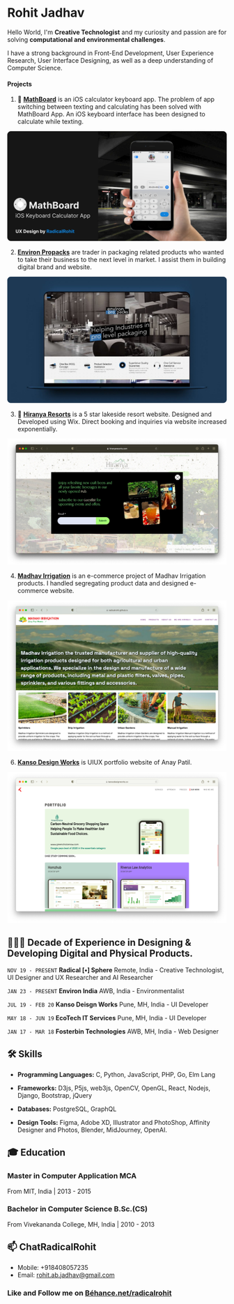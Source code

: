 Rohit Jadhav 
===

Hello World, I'm **Creative Technologist** and my curiosity and passion are for solving **computational and environmental challenges**. 

I have a strong background in Front-End Development, User Experience Research, User Interface Designing, as well as a deep understanding of Computer Science.





#### **Projects**


<!--
**[Radical [•] Sphere](https://www.RadicalSphere.com/)** Developing an AI-powered interface tailored for designers, revolutionizing their creative process by overcoming creative blocks through cutting-edge algorithms such as Generative Adversarial Networks (GANs).

**Bottle Regeneration Ai model** The project started with a challenge of creating 10,000 novel bottle design for water packaging company. We trained Ai model using 500  images of bottles on Google Colab. The project experience is now been implemented in developing Radical Sphere an Ai  image generative designing tool.


4. 🌩🖨🏭 **[Cloud Printing Factory](https://www.cloudprintingfactory.com/)** connects users to multiple printing technologies and services. 

5. 🐕 **[Findoma.in](https://www.findoma.in/)** is a domain registrar website. It allows users to register domains and manage their DNS records.

6. 🚖 **[Safar Car Rental]()** is a peer 2 peer cab/taxi booking network. Powered by Ai language model integrations 
-->


1. 🧮 **[MathBoard](https://radicalrohit.github.io/MathBoard)** is an iOS  calculator keyboard app. The problem of app switching between texting and calculating has been solved with MathBoard App. An iOS keyboard interface has been designed to calculate while texting.

  ![MathBoard iOS Keyboard Calculator App](https://github.com/RadicalRohit/RadicalRohit/blob/6f51932ed0e6ef17158ecf3666df76b4fd619860/MathBoard%20iOS%20Keyboard%20Calculator%20Designed%20by%20RadicalRohit.png)


2. **[Environ Propacks](https://environ-propack.web.app)** are trader in packaging related products who wanted to take their business to the next level in market. I assist them in building digital brand and website.

  ![Environ Propacks Website Screenshot](https://github.com/RadicalRohit/RadicalRohit/blob/d9583b29da6f993b5e936035a180c942d1066d5d/environ-propack-website-desiger-RadicalRohit.jpg)


3. 🏩 **[Hiranya Resorts](https://www.hiranyaresorts.com)** is a 5 star lakeside resort website. Designed and Developed using Wix. Direct booking and inquiries via website increased exponentially.

![Hiranya Resorts Designed by RadicalRohit](https://github.com/RadicalRohit/RadicalRohit/blob/b28160ed462ded6ad77fd2a6ab380810be7ae464/hiranaya-resorts-website-designed-by-RadicalRohit.jpeg)

4. **[Madhav Irrigation](https://radicalrohit.github.io/Madhav-Irrigation)** is an e-commerce project of Madhav Irrigation products. I handled segregating product data and designed e-commerce website.

![Madhav Irrigation Website Designed and Developed by RadicalRohit](https://github.com/RadicalRohit/RadicalRohit/blob/f6cd2367cbb9f108a7d1dca139434d3bc89d1ced/madhav-irrigation-%20Designed-by-RadicalRohit.png)

6. **[Kanso Design Works](https://kansodesignworks.co/)** is UIUX portfolio website of Anay Patil.

![KansoDesignWorks website developed by RadicalRohit](https://github.com/RadicalRohit/RadicalRohit/blob/c51b3432ab11907cf31084479dec0851520e4969/kanso%20design%20works%20website%20developed%20by%20RadicalRohit.png)



## 👨🏻‍💻 Decade of Experience in Designing & Developing Digital and Physical Products. 

```NOV 19 - PRESENT```  **Radical [•] Sphere** Remote, India - Creative Technologist, UI Designer and UX Researcher and AI Researcher

```JAN 23 - PRESENT```  **Environ India** AWB, India - Environmentalist



```JUL 19 - FEB 20```  **Kanso Deisgn Works** Pune, MH, India - UI Developer 

```MAY 18 - JUN 19```  **EcoTech IT Services** Pune, MH, India - UI Developer 

```JAN 17 - MAR 18```  **Fosterbin Technologies** AWB, MH, India - Web Designer



## 🛠 Skills
- **Programming Languages:** C, Python, JavaScript, PHP, Go, Elm Lang 

- **Frameworks:** D3js, P5js, web3js, OpenCV, OpenGL, React, Nodejs, Django, Bootstrap, jQuery

- **Databases:** PostgreSQL, GraphQL

- **Design Tools:** Figma, Adobe XD, Illustrator and PhotoShop, Affinity Designer and Photos, Blender, MidJourney, OpenAI.


## 🎓 Education

### Master in Computer Application MCA
From MIT, India | 2013 - 2015 

<!-- 
#### Subjects:
  1. Artificial Intelligence
  2. Cryptography
  3. Data Mining and Warehousing
  4. Data Structure and Algorithm
  5. Web Designing and Development
  6. Image Processing and GIS for Remote Sensing
  7. Design Patterns and Software Architecture

#### Project:
  1. **Google Cardboard:** The Google Cardboard project was an immersive virtual reality experience that aimed to make VR accessible and affordable for everyone. Utilizing a simple cardboard viewer and a smartphone, users could step into a virtual world and explore a variety of captivating environments.

  2. **FIFA Player Impact Engine:** The FIFA Player Impact Engine project was a groundbreaking initiative aimed at revolutionizing the realism and physics of player interactions within the FIFA video game series. It sought to create a more authentic and dynamic experience by accurately simulating the collisions, reactions, and physical interactions between players on the virtual soccer field.
-->


### Bachelor in Computer Science B.Sc.(CS)
From Vivekananda College, MH, India | 2010 - 2013




## 📫 ChatRadicalRohit
- Mobile: +918408057235
- Email: rohit.ab.jadhav@gmail.com


### Like and Follow me on [Béhance.net/radicalrohit](https://www.behance.net/radicalrohit)






<!-- 
    - Developed an AI-powered interface tailored for designers, revolutionizing their creative process by overcoming creative blocks through cutting-edge algorithms such as Generative Adversarial Networks (GANs).
    - The interface generates novel designs with each click, leveraging state-of-the-art techniques.
    - The interface is powered by a GAN model trained on a dataset of 1.5 million images from the web.
    - It is a web-based tool that allows users to create interfaces for their applications.

    - For this project, I have been trying and optimizing GPU allocation and minimized computational requirements to enhance performance, ensuring seam-less operations of the system.
    - Explored opportunities to integrate the model into web3 technology, leading the way for decentralized and distributed implementation -->
